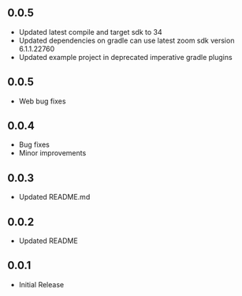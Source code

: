## 0.0.5

- Updated latest compile and target sdk to 34
- Updated dependencies on gradle can use latest zoom sdk version 6.1.1.22760
- Updated example project in deprecated imperative gradle plugins

## 0.0.5

- Web bug fixes

## 0.0.4

- Bug fixes
- Minor improvements

## 0.0.3

- Updated README.md

## 0.0.2

- Updated README

## 0.0.1

- Initial Release